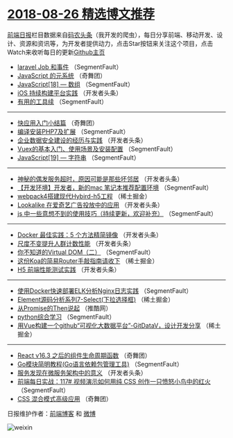 # [2018-08-26 精选博文推荐](https://toutiao.qdkfweb.cn/date/2018/08/26)

[前端日报](https://qdkfweb.cn/c/news)栏目数据来自[码农头条](https://toutiao.qdkfweb.cn/)（我开发的爬虫），每日分享前端、移动开发、设计、资源和资讯等，为开发者提供动力，点击Star按钮来关注这个项目，点击Watch来收听每日的更新[Github主页](https://github.com/kujian/frontendDaily)
* [laravel Job 和事件](https://toutiao.qdkfweb.cn/84222.html) （SegmentFault）
* [JavaScript 的元系统](https://toutiao.qdkfweb.cn/84258.html) （奇舞团）
* [JavaScript[18] &#8212; 数组](https://toutiao.qdkfweb.cn/84218.html) （SegmentFault）
* [iOS 持续构建平台实践](https://toutiao.qdkfweb.cn/84233.html) （开发者头条）
* [有用的工具续](https://toutiao.qdkfweb.cn/84209.html) （SegmentFault）

***
* [快应用入门小结篇](https://toutiao.qdkfweb.cn/84259.html) （奇舞团）
* [编译安装PHP7及扩展](https://toutiao.qdkfweb.cn/84219.html) （SegmentFault）
* [企业数据安全建设的经历与实践](https://toutiao.qdkfweb.cn/84234.html) （开发者头条）
* [Vuex的基本入门、使用场景及安装配置](https://toutiao.qdkfweb.cn/84210.html) （SegmentFault）
* [JavaScript[19] &#8212; 字符串](https://toutiao.qdkfweb.cn/84221.html) （SegmentFault）

***
* [神秘的偶发服务超时，原因可能是那些坏邻居](https://toutiao.qdkfweb.cn/84235.html) （开发者头条）
* [【开发环境】开发者，新的mac 笔记本推荐配置环境](https://toutiao.qdkfweb.cn/84211.html) （SegmentFault）
* [webpack4搭建现代Hybird-h5工程](https://toutiao.qdkfweb.cn/84224.html) （稀土掘金）
* [Lookalike 在爱奇艺广告投放中的应用](https://toutiao.qdkfweb.cn/84236.html) （开发者头条）
* [js 中一些意想不到的使用技巧（持续更新，欢迎补充）](https://toutiao.qdkfweb.cn/84212.html) （SegmentFault）

***
* [Docker 最佳实践：5 个方法精简镜像](https://toutiao.qdkfweb.cn/84229.html) （开发者头条）
* [尺度不变提升人群计数性能](https://toutiao.qdkfweb.cn/84237.html) （开发者头条）
* [你不知道的Virtual DOM（二）](https://toutiao.qdkfweb.cn/84213.html) （SegmentFault）
* [这份Koa的简易Router手敲指南请收下](https://toutiao.qdkfweb.cn/84225.html) （稀土掘金）
* [H5 前端性能测试实践](https://toutiao.qdkfweb.cn/84238.html) （开发者头条）

***
* [使用Docker快速部署ELK分析Nginx日志实践](https://toutiao.qdkfweb.cn/84214.html) （SegmentFault）
* [Element源码分析系列7-Select(下拉选择框)](https://toutiao.qdkfweb.cn/84226.html) （稀土掘金）
* [从Promise的Then说起](https://toutiao.qdkfweb.cn/84253.html) （推酷网）
* [python综合学习](https://toutiao.qdkfweb.cn/84215.html) （SegmentFault）
* [用Vue构建一个github“可视化大数据平台”-GitDataV，设计开发分享](https://toutiao.qdkfweb.cn/84227.html) （稀土掘金）

***
* [React v16.3 之后的组件生命周期函数](https://toutiao.qdkfweb.cn/84255.html) （奇舞团）
* [Go模块简明教程(Go语言依赖包管理工具)](https://toutiao.qdkfweb.cn/84216.html) （SegmentFault）
* [服务发现在微服务架构中的意义](https://toutiao.qdkfweb.cn/84230.html) （开发者头条）
* [前端每日实战：117# 视频演示如何用纯 CSS 创作一只愤怒小鸟中的红火](https://toutiao.qdkfweb.cn/84220.html) （SegmentFault）
* [CSS 混合模式高级应用](https://toutiao.qdkfweb.cn/84256.html) （奇舞团）

日报维护作者：[前端博客](https://qdkfweb.cn/) 和 [微博](https://qdkfweb.cn/go/weibo)

![weixin](https://user-images.githubusercontent.com/3055447/38468989-651132ac-3b80-11e8-8e6b-15122322a9d7.png)